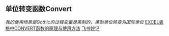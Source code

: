 ## 单位转变函数Convert
*我的使用场景是Gothic的过程变量是英制的，英制单位转变为国际单位*
[EXCEL表格中CONVERT函数的原理与使用方法](https://www.bilibili.com/video/BV1KT4y1N7Jo/?spm_id_from=333.999.0.0&vd_source=e507ef9a9f85e737ea1043ee8ad46bd1)
[飞书妙记](https://f8q3v01gvu.feishu.cn/minutes/obcn1mt3ty694gz49v73hvx6?from=from_copylink)